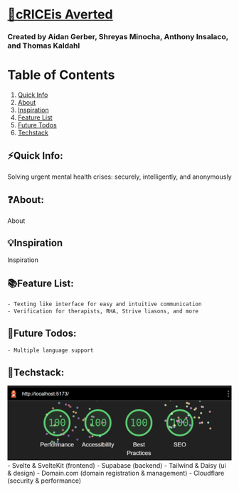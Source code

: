 # <a href="/" target="_blank">🍚cRICEis Averted</a>
###  Created by Aidan Gerber, Shreyas Minocha, Anthony Insalaco, and Thomas Kaldahl
# Table of Contents
1. [Quick Info](#quick-info)
2. [About](#about)
3. [Inspiration](#inspiration)
4. [Feature List](#feature)
5. [Future Todos](#future)
6. [Techstack](#tech)
## ⚡Quick Info:<a name="quick-info"></a>
Solving urgent mental health crises: securely, intelligently, and anonymously
## ❓About:<a name="about"></a>
About

## 💡Inspiration <a name="inspiration"></a>
Inspiration

## 📚Feature List:<a name="feature"></a>
	- Texting like interface for easy and intuitive communication
	- Verification for therapists, RHA, Strive liasons, and more
	
## 🔮Future Todos:<a name="future"></a>
	- Multiple language support
		
## 🤖Techstack:<a name="tech"></a>
![lighthouse](lighthouse.png)
	- Svelte & SvelteKit (frontend)
	- Supabase (backend)
	- Tailwind & Daisy (ui & design)
	- Domain.com (domain registration & management)
	- Cloudflare (security & performance)
